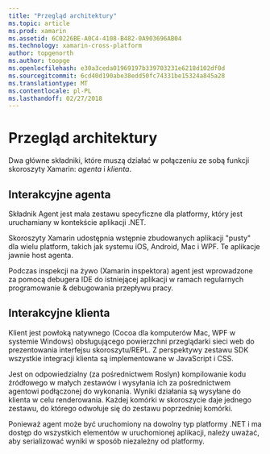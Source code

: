 ```yaml
---
title: "Przegląd architektury"
ms.topic: article
ms.prod: xamarin
ms.assetid: 6C0226BE-A0C4-4108-B482-0A903696AB04
ms.technology: xamarin-cross-platform
author: topgenorth
ms.author: toopge
ms.openlocfilehash: e30a3ceda01969197b339703231e6218d102df0d
ms.sourcegitcommit: 6cd40d190abe38edd50fc74331be15324a845a28
ms.translationtype: MT
ms.contentlocale: pl-PL
ms.lasthandoff: 02/27/2018
---
```

# <a name="architecture-overview"></a>Przegląd architektury

Dwa główne składniki, które muszą działać w połączeniu ze sobą funkcji skoroszyty Xamarin: _agenta_ i _klienta_.

## <a name="interactive-agent"></a>Interakcyjne agenta

Składnik Agent jest mała zestawu specyficzne dla platformy, który jest uruchamiany w kontekście aplikacji .NET.

Skoroszyty Xamarin udostępnia wstępnie zbudowanych aplikacji "pusty" dla wielu platform, takich jak systemu iOS, Android, Mac i WPF. Te aplikacje jawnie host agenta.

Podczas inspekcji na żywo (Xamarin inspektora) agent jest wprowadzone za pomocą debugera IDE do istniejącej aplikacji w ramach regularnych programowanie & debugowania przepływu pracy.

## <a name="interactive-client"></a>Interakcyjne klienta

Klient jest powłoką natywnego (Cocoa dla komputerów Mac, WPF w systemie Windows) obsługującego powierzchni przeglądarki sieci web do prezentowania interfejsu skoroszytu/REPL. Z perspektywy zestawu SDK wszystkie integracji klienta są implementowane w JavaScript i CSS.

Jest on odpowiedzialny (za pośrednictwem Roslyn) kompilowanie kodu źródłowego w małych zestawów i wysyłania ich za pośrednictwem agentowi podłączonej do wykonania. Wyniki działania są wysyłane do klienta w celu renderowania. Każdej komórki w skoroszycie daje jednego zestawu, do którego odwołuje się do zestawu poprzedniej komórki.

Ponieważ agent może być uruchomiony na dowolny typ platformy .NET i ma dostęp do wszystkich elementów w uruchomionej aplikacji, należy uważać, aby serializować wyniki w sposób niezależny od platformy.